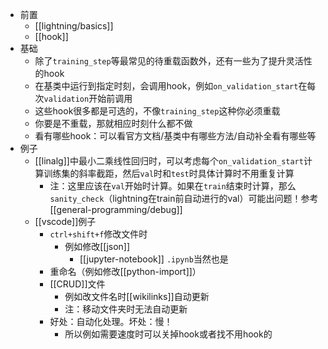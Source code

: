 - 前置
  - [[lightning/basics]]
  - [[hook]]
- 基础
  - 除了`training_step`等最常见的待重载函数外，还有一些为了提升灵活性的hook
  - 在基类中运行到指定时刻，会调用hook，例如`on_validation_start`在每次`validation`开始前调用
  - 这些hook很多都是可选的，不像`training_step`这种你必须重载
  - 你要是不重载，那就相应时刻什么都不做
  - 看有哪些hook：可以看官方文档/基类中有哪些方法/自动补全看有哪些等
- 例子
  - [[linalg]]中最小二乘线性回归时，可以考虑每个`on_validation_start`计算训练集的斜率截距，然后`val`时和`test`时具体计算时不用重复计算
    - 注：这里应该在`val`开始时计算。如果在`train`结束时计算，那么`sanity_check`（lightning在train前自动进行的val）可能出问题！参考[[general-programming/debug]]
  - [[vscode]]例子
    - `ctrl+shift+f`修改文件时
      - 例如修改[[json]]
        - [[jupyter-notebook]] `.ipynb`当然也是
    - 重命名（例如修改[[python-import]]）
    - [[CRUD]]文件
      - 例如改文件名时[[wikilinks]]自动更新
      - 注：移动文件夹时无法自动更新
    - 好处：自动化处理。坏处：慢！
      - 所以例如需要速度时可以关掉hook或者找不用hook的
